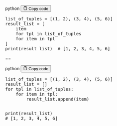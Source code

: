 <div class="code-element">
<div class="lang-line">
  <text>python</text>
  <button class="copy-button"
          id="code75b06f363ff53e49bff261dfcf2ba5f5b"
          onclick="copyCode(code75b06f363ff53e49bff261dfcf2ba5f5, code75b06f363ff53e49bff261dfcf2ba5f5b)">
    <svg stroke="currentColor"
         fill="none"
         stroke-width="2"
         viewBox="0 0 24 24"
         stroke-linecap="round"
         stroke-linejoin="round"
         class="h-4 w-4"
         height="1em"
         width="1em"
         xmlns="http://www.w3.org/2000/svg">
      <path d="M16 4h2a2 2 0 0 1 2 2v14a2 2 0 0 1-2 2H6a2 2 0 0 1-2-2V6a2 2 0 0 1 2-2h2"></path>
      <rect x="8" y="2" width="8" height="4" rx="1" ry="1"></rect>
    </svg>
    <text>Copy code</text>
  </button>

</div>
<div class="code" id="code75b06f363ff53e49bff261dfcf2ba5f5"><div class="highlight"><pre><span></span><span class="n">list_of_tuples</span> <span class="o">=</span> <span class="p">[(</span><span class="mi">1</span><span class="p">,</span> <span class="mi">2</span><span class="p">),</span> <span class="p">(</span><span class="mi">3</span><span class="p">,</span> <span class="mi">4</span><span class="p">),</span> <span class="p">(</span><span class="mi">5</span><span class="p">,</span> <span class="mi">6</span><span class="p">)]</span>
<span class="n">result_list</span> <span class="o">=</span> <span class="p">[</span>
    <span class="n">item</span>
    <span class="k">for</span> <span class="n">tpl</span> <span class="ow">in</span> <span class="n">list_of_tuples</span>
    <span class="k">for</span> <span class="n">item</span> <span class="ow">in</span> <span class="n">tpl</span>
<span class="p">]</span>
<span class="nb">print</span><span class="p">(</span><span class="n">result_list</span><span class="p">)</span>  <span class="c1"># [1, 2, 3, 4, 5, 6]</span>
</pre></div></div>
</div>

<p>==</p>
<div class="code-element">
<div class="lang-line">
  <text>python</text>
  <button class="copy-button"
          id="codeb3df97b74ee3f9e1c66020e86aca787fb"
          onclick="copyCode(codeb3df97b74ee3f9e1c66020e86aca787f, codeb3df97b74ee3f9e1c66020e86aca787fb)">
    <svg stroke="currentColor"
         fill="none"
         stroke-width="2"
         viewBox="0 0 24 24"
         stroke-linecap="round"
         stroke-linejoin="round"
         class="h-4 w-4"
         height="1em"
         width="1em"
         xmlns="http://www.w3.org/2000/svg">
      <path d="M16 4h2a2 2 0 0 1 2 2v14a2 2 0 0 1-2 2H6a2 2 0 0 1-2-2V6a2 2 0 0 1 2-2h2"></path>
      <rect x="8" y="2" width="8" height="4" rx="1" ry="1"></rect>
    </svg>
    <text>Copy code</text>
  </button>

</div>
<div class="code" id="codeb3df97b74ee3f9e1c66020e86aca787f"><div class="highlight"><pre><span></span><span class="n">list_of_tuples</span> <span class="o">=</span> <span class="p">[(</span><span class="mi">1</span><span class="p">,</span> <span class="mi">2</span><span class="p">),</span> <span class="p">(</span><span class="mi">3</span><span class="p">,</span> <span class="mi">4</span><span class="p">),</span> <span class="p">(</span><span class="mi">5</span><span class="p">,</span> <span class="mi">6</span><span class="p">)]</span>
<span class="n">result_list</span> <span class="o">=</span> <span class="p">[]</span>
<span class="k">for</span> <span class="n">tpl</span> <span class="ow">in</span> <span class="n">list_of_tuples</span><span class="p">:</span>
    <span class="k">for</span> <span class="n">item</span> <span class="ow">in</span> <span class="n">tpl</span><span class="p">:</span>
        <span class="n">result_list</span><span class="o">.</span><span class="n">append</span><span class="p">(</span><span class="n">item</span><span class="p">)</span>

<span class="nb">print</span><span class="p">(</span><span class="n">result_list</span><span class="p">)</span>  <span class="c1"># [1, 2, 3, 4, 5, 6]</span>
</pre></div></div>
</div>